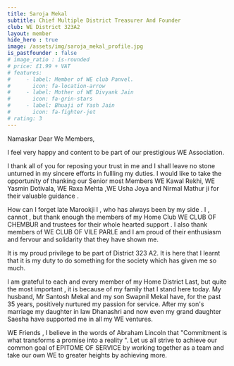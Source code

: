 ```yaml
---
title: Saroja Mekal
subtitle: Chief Multiple District Treasurer And Founder
club: WE District 323A2
layout: member
hide_hero : true
image: /assets/img/saroja_mekal_profile.jpg
is_pastfounder : false
# image_ratio : is-rounded
# price: £1.99 + VAT
# features:
#     - label: Member of WE club Panvel.
#       icon: fa-location-arrow
#     - label: Mother of WE Divyank Jain
#       icon: fa-grin-stars
#     - label: Bhuaji of Yash Jain
#       icon: fa-fighter-jet
# rating: 3
---
```


Namaskar Dear We Members,

I feel very happy and content to be part of our prestigious WE Association.

I thank all of you for reposing your trust in me and I shall leave no stone unturned in my sincere efforts in fullling my duties. I would like to take the opportunity of thanking our Senior most Members WE Kawal Rekhi, WE Yasmin Dotivala, WE Raxa Mehta ,WE Usha Joya and Nirmal Mathur ji for their valuable guidance .

How can I forget late Marookji I , who has always been by my side . I , cannot , but thank enough the members of my Home Club WE CLUB OF CHEMBUR and trustees for their whole hearted support . I also thank members of WE CLUB OF VILE PARLE and I am proud of their enthusiasm and fervour and solidarity that they have shown me.

It is my proud privilege to be part of District 323 A2. It is here that I learnt that it is my duty to do something for the society which has given me so much.

I am grateful to each and every member of my Home District Last, but quite the most important , it is because of my family that I stand here today. My husband, Mr Santosh Mekal and my son Swapnil Mekal have, for the past 35 years, positively nurtured my passion for service. After my son's marriage my daughter in law Dhanashri and now even my grand daughter Saesha have supported me in all my WE ventures.

WE Friends , I believe in the words of Abraham Lincoln that "Commitment is what transforms a promise into a reality ". Let us all strive to achieve our common goal of EPITOME OF SERVICE by working together as a team and take our own WE to greater heights by achieving more. 